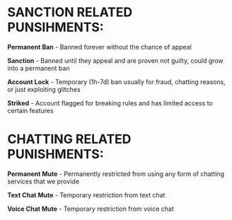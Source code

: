 # SANCTION RELATED PUNSIHMENTS:


**Permanent Ban** - Banned forever without the chance of appeal

**Sanction** - Banned until they appeal and are proven not guilty, could grow into a permanent ban

**Account Lock** - Temporary (1h-7d) ban usually for fraud, chatting reasons, or just exploiting glitches

**Striked** - Account flagged for breaking rules and has limited access to certain features


# CHATTING RELATED PUNISHMENTS:


**Permanent Mute** - Permanently restricted from using any form of chatting services that we provide

**Text Chat Mute** - Temporary restriction from text chat

**Voice Chat Mute** - Temporary restriction from voice chat
